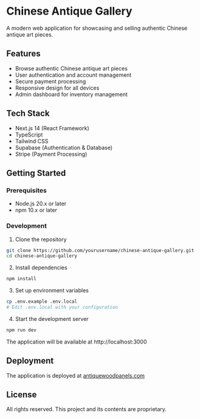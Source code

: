 # Chinese Antique Gallery

A modern web application for showcasing and selling authentic Chinese antique art pieces.

## Features

- Browse authentic Chinese antique art pieces
- User authentication and account management
- Secure payment processing
- Responsive design for all devices
- Admin dashboard for inventory management

## Tech Stack

- Next.js 14 (React Framework)
- TypeScript
- Tailwind CSS
- Supabase (Authentication & Database)
- Stripe (Payment Processing)

## Getting Started

### Prerequisites

- Node.js 20.x or later
- npm 10.x or later

### Development

1. Clone the repository
```bash
git clone https://github.com/yourusername/chinese-antique-gallery.git
cd chinese-antique-gallery
```

2. Install dependencies
```bash
npm install
```

3. Set up environment variables
```bash
cp .env.example .env.local
# Edit .env.local with your configuration
```

4. Start the development server
```bash
npm run dev
```

The application will be available at http://localhost:3000

## Deployment

The application is deployed at [antiquewoodpanels.com](https://antiquewoodpanels.com)

## License

All rights reserved. This project and its contents are proprietary.

